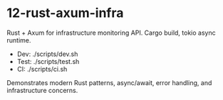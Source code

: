 # 12-rust-axum-infra

Rust + Axum for infrastructure monitoring API. Cargo build, tokio async runtime.

- Dev: ./scripts/dev.sh
- Test: ./scripts/test.sh
- CI: ./scripts/ci.sh

Demonstrates modern Rust patterns, async/await, error handling, and infrastructure concerns.
